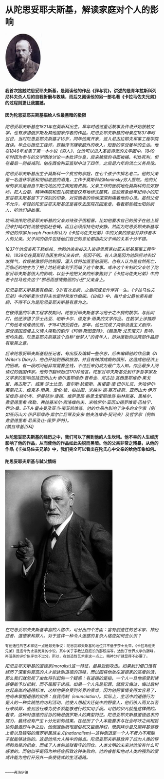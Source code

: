 # 从陀思妥耶夫斯基，解读家庭对个人的影响
![](images/Dostoyevsky.jpg)

**我首次接触陀思妥耶夫斯基，是阅读他的作品《罪与罚》，讲述的是青年拉斯科列尼科夫杀人后的自我折磨与救赎，而后又阅读他的另一部名著《卡拉马佐夫兄弟》的过程则更让我震撼。**

#### 因为陀思妥耶夫斯基描绘人性最黑暗的极限

*陀思妥耶夫斯基在1821年在莫斯科出生，早年时透过童话故事及传说开始接触文学，也有涉猎俄罗斯及其他国家作者的作品。陀思妥耶夫斯基的母亲在1837年时过世，当时陀思妥耶夫斯基才15岁，同年他离开家，进入尼古拉耶夫军事工程学院就读。毕业后担任工程师，靠翻译书赚取额外的收入，短暂的享受奢华的生活。他在1846年发表了第一本小说《穷人》，让他可以进入圣彼得堡的文学圈中。1849年时因为参与的文学团体讨论一本批评沙皇，后来被禁的书而被捕，判处死判，但在最后一刻被减刑。他在西伯利亚监狱中过了四年，之后是六年的流亡义务兵役。*

*陀思妥耶夫斯基出生于莫斯科一个贫穷的家庭，在七个孩子中排名老二。他的父亲是一名退休军医和彻彻底底的酒鬼，工作于莫斯科的Mariinsky穷人医院。他的父母的家系是源自平斯克地区的立陶宛裔贵族。父亲工作的医院地处莫斯科的荒郊野岭，犯人公墓、精神病院和孤儿院便是仅有地标式建筑。这些景象给年纪尚小的陀思妥耶夫斯基留下了深刻的印象，对穷困者的怜悯深深刺痛着他的心灵。虽然父母不允许，年轻的陀思妥耶夫斯基还是喜欢去医院花园走走，看看那些晒太阳的病人，听他们讲故事。*

*坊间流传陀思妥耶夫斯基的父亲对待孩子很粗暴，比如他要求自己的孩子在他上班回来打盹时轮流替他驱赶苍蝇，而且必须保持绝对安静。然而为陀思妥耶夫斯基写传记的作家Joseph Frank却认为《卡拉马佐夫兄弟》中的父亲的原型并非作者本人的父亲。父子间的信件包括他们自己的言论都指向父子间的关系十分不错。*

*1837年他母亲死于肺结核，他和他弟弟被送入彼得堡尼克拉耶夫斯基军事工程学校。1839年在莫斯科当医生的父亲去世，死因不明。有人说是因为他醉后对农奴发脾气，农奴被激怒将他制服，灌入伏特加直至他溺死。也有人认为是自然死亡，而临近的地主为了把土地轻易拿到手而编了这个故事。或许这个专制的父亲给了陀思妥耶夫斯基很大的影响，以至于他把父亲的形象搬到了《卡拉马佐夫兄弟》中的老卡拉马佐夫这个“邪恶而感情脆弱的小丑”父亲身上。*

*陀思妥耶夫斯基患有癫痫，9岁首次发病，之后间或发作伴其一生。《卡拉马佐夫兄弟》中的斯麦尔佳科夫也是时常发作癫痫。《白痴》中，梅什金公爵也患有癫痫，不得不认为是陀思妥耶夫斯基有意为之。*

*在彼得堡的军事工程学校期间，陀思妥耶夫斯基学习他于之不屑的数学。与此同时，他还涉猎了莎士比亚、帕斯卡尔、维克多·雨果的文学作品。在数学上涉猎颇广的他考试成绩优秀，于1841接受委任。那年，他已完成了两部浪漫主义剧作，深受德国浪漫主义诗人席勒的剧作《玛丽·斯图亚特》、《鲍里斯·戈东诺夫》影响，但均失散。陀思妥耶夫斯基这个自称“做梦人”的青年人，却对席勒的这两部作品颇有取笑之意。*

*后来陀思妥耶夫斯基担任记者，有出版及编辑一些杂志，后来编辑他的作品集《A Writer's Diary》，他也开始到西欧旅游，并且有赌博成瘾的情形，这造成他经济上的困难。有一段时间他非常需要金钱，不过后来仍成为最广为人知，作品最多人阅读过的俄国作家。他的书翻译超过170种语言。陀思妥耶夫斯基受到许多哲学家及文学家的影响包括亚历山大·谢尔盖耶维奇·普希金、尼古拉·瓦西里耶维奇·果戈里、奥古斯丁、威廉·莎士比亚、查尔斯·狄更斯、奥诺雷·德·巴尔扎克、米哈伊尔·莱蒙托夫、维克多·雨果、爱伦·坡、柏拉图、米格尔·德·塞万提斯、亚历山大·伊万诺维奇·赫尔岑、伊曼努尔·康德、维萨里昂·格里戈里耶维奇·别林斯基、黑格尔、弗里德里希·席勒、弗拉基米尔·索洛维约夫、米哈伊尔·亚历山德罗维奇·巴枯宁、乔治·桑、E·T·A·霍夫曼及亚当·密茨凯维奇。他的作品也影响了许多的文学家（例如亚历山大·伊萨耶维奇·索尔仁尼琴及安东·帕夫洛维奇·契诃夫）及哲学家（例如弗里德里希·尼采及让-保罗·萨特）。*  
*(摘自维基百科)*

**从陀思妥耶夫斯基的经历之中，我们可以了解到他的人生坎坷。他不幸的人生经历影响了他的作品，从而使他的作品如此尖锐而黑暗。他的父亲非常之残暴，从他的作品《卡拉马佐夫兄弟》中，我们完全可以看出在陀氏心中父亲的给他印象如何。**

#### 陀思妥耶夫斯基与弑父情结

![](images/弗洛伊德.jpg)

*在陀思妥耶夫夫斯基丰富的人格中，可分出四个方面：富有创造性的艺术冢、神经症者、道德家和罪人。对于这样一种令人迷惑的复杂人格应如何去认识？*

    有创造性的艺术家这一点是最无争议：陀思妥耶夫斯基的地位并不低于莎士比亚。《卡拉马佐夫兄弟》是迄今为止最优秀的小说，其中关于宗教法庭庭长的那段描写，达到了世界文学的巅峰，再溢美的评价似乎也不过分。所以，在创造性艺术家这一点上，精神分析就显得不必要了。

*陀思妥耶夫斯基的道德家(moralist)这一特征，最易受到攻击。如果我们借口惟有经历了深重的罪恶的人才能达到道德的顶峰，而试图将他放在道德家的高度的话，那么我们就忽视了由此将引起的一个疑惑：有道德的是指，一个人一旦他感受到诱惑便能予以抵制，而不屈服于诱惑。如果一个人先是犯罪，然后又悔过，悔过后树立起高尚的道德标准，这样他便会受到外界的责难，因为他把事情变得太容易了，他尚未掌握道德的实质：自我克制（enunciation）。实际上，生活中的道德行为是人的一种实践性的功利活动。他使人想起大迁徙中的野蛮人，他们杀人而又以苦行来赎罪，直到苦行成为使杀戮能够进行的实用手段。可怕的伊凡就是这样做的。看来，这种对道德的妥协的确是俄罗斯人的典型特征。陀思妥耶夫斯基道德追求的努力，最终没有产生卜分光彩的结果。在经历了个人本能要求与社会呼吁之间相妥协的最激烈斗争之后，他倒退到既甩服俗权又臣服神权，既崇拜沙皇又崇拜基督教上帝以及狭隘的俄罗斯民族主义(nationalism)--这种倒退是一个人不费力不用脑子就能够达到的。这是他伟大人格中的弱点。陀思妥耶夫斯基放弃了成为人类的导师和救星的机会，而成了人类的监狱看守的同伙。人类文明的未来对他没有什么可感激的。而他似乎是因为神经症招致这种失败的。他的睿智和他对人类的强烈的爱或许能为他打开另外一条使徒式的生活道路。*

                                                                                   ————弗洛伊德